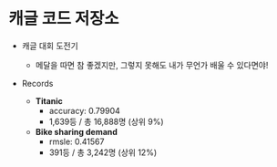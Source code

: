 # 캐글 코드 저장소
* 캐글 대회 도전기
  * 메달을 따면 참 좋겠지만, 그렇지 못해도 내가 무언가 배울 수 있다면야!

* Records
  * **Titanic**
    * accuracy: 0.79904
    * 1,639등 / 총 16,888명 (상위 9%)
  * **Bike sharing demand**
    * rmsle: 0.41567
    * 391등 / 총 3,242명 (상위 12%)
